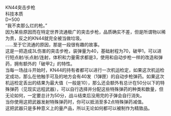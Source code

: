 <title>KN44突击步枪</title>
<meta name="GENERATOR" content="WinCHM">
<meta http-equiv="Content-Type" content="text/html; charset=gb2312">
<br>KN44突击步枪 
<br>科技本质
<br>D+500
<br>“我不卖那么烂的枪。”
<br>因为某些原因而在特定世界流通极广的突击步枪，品质确实不差，但是所谓物以稀为贵，反之的KN44就完全被当做垃圾。
<br>……至于它流通的原因，那是一段很有趣的故事。
<br>这是一把造成3L伤害的突击步枪，装弹量为40，基础射程为70，破甲1，可以进行短点射/长点射/连射，体积和力量需求都是3，使用和自动步枪一样的改造和弹药，拥有额外的「破甲2」的特性。
<br>当每一场战斗开始时，KN44的持有者都可以进行一次机运检定，如果这次机运检定成功，那么在他触手可及的地方会有40发（1弹匣）的自动步枪弹药。如果这次机运检定丢出的结果为最大值（一般是10），那么还会额外有总计在50分以下的特殊弹药（见现实远程武器），可以自行选择并分配这些特殊弹药的种类和数量，但无论如何，一定要总计为50分，战斗结束后没用完的子弹会自行消失。
<br>当你使用这把武器发射特殊弹药时，你可以抵消至多2点特殊弹药减值。
<br>这把武器只是多种意义上的量产品，所以无论如何都可以被制作为精致品。
